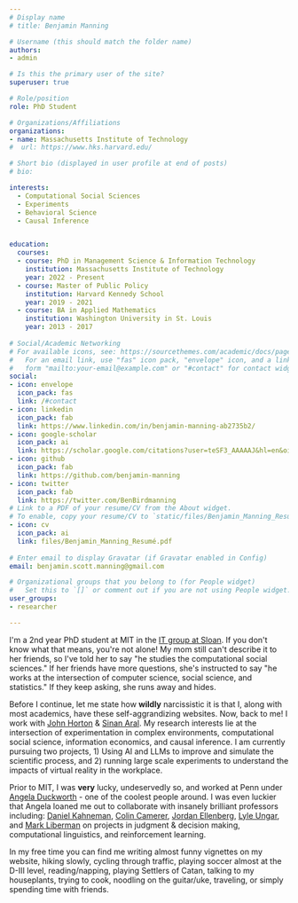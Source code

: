 ```yaml
---
# Display name
# title: Benjamin Manning

# Username (this should match the folder name)
authors: 
- admin

# Is this the primary user of the site?
superuser: true

# Role/position
role: PhD Student

# Organizations/Affiliations
organizations:
- name: Massachusetts Institute of Technology
#  url: https://www.hks.harvard.edu/

# Short bio (displayed in user profile at end of posts)
# bio: 

interests:
  - Computational Social Sciences
  - Experiments
  - Behavioral Science
  - Causal Inference


education:
  courses:
  - course: PhD in Management Science & Information Technology
    institution: Massachusetts Institute of Technology
    year: 2022 - Present
  - course: Master of Public Policy
    institution: Harvard Kennedy School
    year: 2019 - 2021
  - course: BA in Applied Mathematics
    institution: Washington University in St. Louis
    year: 2013 - 2017
    
# Social/Academic Networking
# For available icons, see: https://sourcethemes.com/academic/docs/page-builder/#icons
#   For an email link, use "fas" icon pack, "envelope" icon, and a link in the
#   form "mailto:your-email@example.com" or "#contact" for contact widget.
social:
- icon: envelope
  icon_pack: fas
  link: /#contact
- icon: linkedin
  icon_pack: fab
  link: https://www.linkedin.com/in/benjamin-manning-ab2735b2/
- icon: google-scholar
  icon_pack: ai
  link: https://scholar.google.com/citations?user=teSF3_AAAAAJ&hl=en&oi=sra
- icon: github
  icon_pack: fab
  link: https://github.com/benjamin-manning
- icon: twitter
  icon_pack: fab
  link: https://twitter.com/BenBirdmanning
# Link to a PDF of your resume/CV from the About widget.
# To enable, copy your resume/CV to `static/files/Benjamin_Manning_Resumé.pdf` and uncomment the lines below.
- icon: cv
  icon_pack: ai
  link: files/Benjamin_Manning_Resumé.pdf
  
# Enter email to display Gravatar (if Gravatar enabled in Config)
email: benjamin.scott.manning@gmail.com

# Organizational groups that you belong to (for People widget)
#   Set this to `[]` or comment out if you are not using People widget.
user_groups:
- researcher

---
```

I'm a 2nd year PhD student at MIT in the [IT group at Sloan](https://mitsloan.mit.edu/phd/program-overview/it). If you don't know what that means, you're not alone! My mom still can't describe it to her friends, so I've told her to say "he studies the computational social sciences." If her friends have more questions, she's instructed to say "he works at the intersection of computer science, social science, and statistics." If they keep asking, she runs away and hides.

Before I continue, let me state how **wildly** narcissistic it is that I, along with most academics, have these self-aggrandizing websites. Now, back to me! 
I work with [John Horton](https://john-joseph-horton.com/) & [Sinan Aral](https://www.sinanaral.io/). My research interests lie at the intersection of experimentation in complex environments, computational social science, information economics, and causal inference. I am currently pursuing two projects, 1) Using AI and LLMs to improve and simulate the scientific process, and 2) running large scale experiments to understand the impacts of virtual reality in the workplace.

Prior to MIT, I was **very** lucky, undeservedly so, and worked at Penn under [Angela Duckworth](https://angeladuckworth.com/) - one of the coolest people around. I was even luckier that Angela loaned me out to collaborate with insanely brilliant professors including: [Daniel Kahneman](https://scholar.princeton.edu/kahneman/home), [Colin Camerer](https://camerergroup.caltech.edu/), [Jordan Ellenberg](https://www.jordanellenberg.com/about/), [Lyle Ungar](https://www.seas.upenn.edu/~ungar/), and [Mark Liberman](https://www.ling.upenn.edu/~myl/) on projects in judgment & decision making, computational linguistics, and reinforcement learning. 

In my free time you can find me writing almost funny vignettes on my website, hiking slowly, cycling through traffic, playing soccer almost at the D-III level, reading/napping, playing Settlers of Catan, talking to my houseplants, trying to cook, noodling on the guitar/uke, traveling, or simply spending time with friends.
